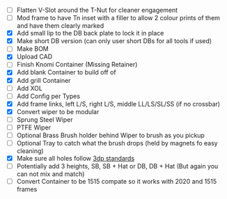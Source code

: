 - [ ] Flatten V-Slot around the T-Nut for cleaner engagement
- [ ] Mod frame to have Tn inset with a filler to allow 2 colour prints of them and have them clearly marked
- [x] Add small lip to the DB back plate to lock it in place
- [x] Make short DB version (can only user short DBs for all tools if used)
- [ ] Make BOM
- [x] Upload CAD
- [ ] Finish Knomi Container (Missing Retainer)
- [x] Add blank Container to build off of
- [x] Add grill Container
- [ ] Add XOL
- [ ] Add Config per Types
- [x] Add frame links, left L/S, right L/S, middle LL/LS/SL/SS (if no crossbar)
- [x] Convert wiper to be modular
- [ ] Sprung Steel Wiper
- [ ] PTFE Wiper
- [ ] Optional Brass Brush holder behind Wiper to brush as you pickup
- [ ] Optional Tray to catch what the brush drops (held by magnets fo easy cleaning)
- [x] Make sure all holes follow [3dp standards](https://github.com/gregsaun/maker_cheatsheet/blob/master/3d_printing/techniques.md)
- [ ] Potentially add 3 heights, SB, SB + Hat or DB, DB + Hat (But again you can not mix and match)
- [ ] Convert Container to be 1515 compate so it works with 2020 and 1515 frames
